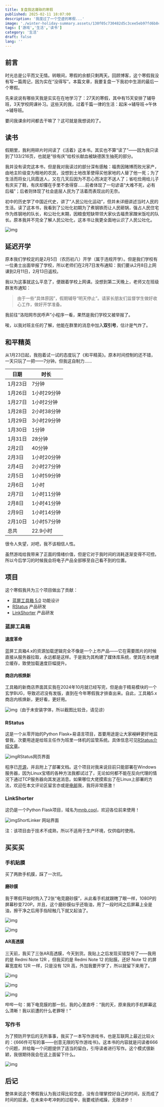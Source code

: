 ```yaml
---
title: 复盘我这庸碌的寒假
published: 2025-02-11 18:07:00
description: '我度过了一个空虚的寒假...'
image: './winter-holiday-summary.assets/130f05c730482d5c3cee5eb97fd6b8c3-1024x574.webp'
tags: ['游戏','生活','读书']
category: '生活'
draft: false 
lang: ''
---
```


## 前言

时光总是公平而又无情。转眼间，寒假的余额只剩两天。回顾博客，这个寒假我没有写一篇周记，因为实在“没得写”。本篇文章，我要复盘一下我初中生涯的最后一个寒假。

先来说说有哪些天我是实实在在地学习了：27天的寒假，其中有15天安排了辅导班，3天学校网课补习。这些天的我，过着千篇一律的生活：起床→辅导班→午休→辅导班。

要问我课余时间都去干嘛了？这可就是我想说的了。

## 读书

假期里，我利用碎片时间读了《活着》这本书。其实也不算“读了”——因为我只读到了133/216页，也就是“徐有庆”给校长献血被缺德医生抽死的部分。

我并没有读完这本书，但是我对我读过的部分深有感触：福贵因赌博而败光家产，由地主阶级变为租地的农民，没想到土地改革使得买他家地的人替了他一死；为了生活而将女儿凤霞送人，又在几天后因为不忍心而决定不送人了；省吃俭用给儿子有庆买了鞋，有庆却攥在手里不舍得穿……前者体现了一句谚语“大难不死，必有后福”；后者则体现了社会底层人民为了活着而表现出的无奈。

初中的历史学了中国近代史，讲了“人民公社化运动”，但并未详细讲述当时人民的生活。读了这本书，我看到了公社化初期为了煮钢铁而让人民砸锅，强占人民住宅作为炼钢地的队长，和公社化末期，因粮食短缺带领大家伙去福贵家蹭米饭吃的队长。原本我并不完全了解人民公社化，这本书让我更全面地认识了人民公社化。

![img](./winter-holiday-summary.assets/0bc529638c43c0d90e4001882c92593c.webp)

## 延迟开学

原本我们学校定的是2月5日（农历初八）开学（属于违规开学）。但是我们学校有一位勇士出面举报了学校，所以老师们在2月7日发布通知：我们要从2月8日上网课到2月11日，2月13日返校。

我以为这事就这么平息了，便跟着学校上网课。没想到第二天晚上，老师又在班级群发布通知：

> 由于一些“具体原因”，假期辅导“明天停止”。请家长朋友们监督学生做好收心工作，做好开学准备。

我前往“洛阳网市民呼声”小程序一看，果然是我们学校又被举报了。

唉，以我对班主任的了解，他能在群里的消息中加入**双引号**，估计是气炸了。

## 和平精英

从1月23日起，我抱着试一试的态度玩了《和平精英》。原本时间控制的还不错，一天只玩了一把——7分钟。但我这自制力……

| 日期    | 时长        |
| ------- | ----------- |
| 1月23日 | 7分钟       |
| 1月26日 | 1小时29分钟 |
| 1月27日 | 1小时2分钟  |
| 1月28日 | 2小时38分钟 |
| 1月29日 | 3小时29分钟 |
| 1月30日 | 1分钟       |
| 1月31日 | 28分钟      |
| 2月2日  | 40分钟      |
| 2月3日  | 1小时20分钟 |
| 2月4日  | 2小时27分钟 |
| 2月5日  | 1小时59分钟 |
| 2月6日  | 1小时       |
| 2月7日  | 1小时11分钟 |
| 2月8日  | 1小时41分钟 |
| 2月9日  | 1小时14分钟 |
| 2月10日 | 1小时57分钟 |
| 总共    | 22.9小时    |

很令人失望，对吧，我不该相信人性。

虽然游戏给我带来了正面的情绪价值，但是它对于我时间的消耗逐渐变得不可控。所以今后学习的时候我会将电子产品全部移至自己看不到的位置。

## 项目

这个寒假我共为三个项目做出了贡献：

- [蓝屏工具箱 5.0](https://tools.cnstlapy.cn/) 功能设计
- [RStatus](https://gh.hydun.cn/Rise-forever/RStatus) 产品研发
- [LinkShorter](https://mnb.cool/) 产品研发

### 蓝屏工具箱

#### 速度革命

蓝屏工具箱4.x的资源加载逻辑完全不像是一个上市产品——它在需要图片的时候直接从服务器拉取，永远都是这样。于是我为其构建了媒体库系统，使其在本地建立缓存，致使加载速度巨幅提升。

#### 商店内核焕新

工具箱的新商店界面其实我在2024年10月就已经写完，但是由于精易模块的一个玄学BUG，导致迟迟没有发版，直到在今年寒假我才排查出来。自此，工具箱5.x商店内核焕新，更好看，更好用。

![img](./winter-holiday-summary.assets/22fda7d6dcb5dc846edb8e64e685c9e5.webp)（由于未安装字体，所以截图比较丑，请见谅）

### RStatus

这是一个从零开始的Python Flask+易语言项目，首要用途是让大家~~视奸~~更好地监督我，次要用途是给班主任作为班里一体机的监管系统。具体信息可见[RStatus介绍文章](https://virelyx.com/686.html)。

![img](./winter-holiday-summary.assets/c658654ea45d58129dd976b1b7c553fb.webp)RStatus网页界面

程序已[开源](https://github.com/Rise-forever/RStatus)，并且附上了部署文档。这个项目对我来说目前只能部署在Windows服务器，因为Linux宝塔的各种方法我都试过了，无论如何都不能在反向代理的情况下通过TCP服务器向其发送消息。如果哪位大佬摸索出了在Linux上部署的方法，欢迎在本文评论区留言亦或是[电邮](mailto:hi@virelyx.com)我，我将非常感激！

### LinkShorter

这仍是一个Python Flask项目，域名为[mnb.cool](https://mnb.cool/)，欢迎各位前来使用！

![img](./winter-holiday-summary.assets/b88af695d10188447a6aa40bde425862.webp)ShortLinker 网站界面

注：该项目由于技术不成熟，所以不适用于生产环境，仅供临时使用。

## 买买买

### 手机贴膜

买了两款手机膜，踩了一次坑。

#### 磨砂膜

我于寒假开始时购入了2张“电竞磨砂膜”，从此看手机就跟瞎了眼一样，1080P的屏幕秒变720P。并且，这个磨砂膜似乎还吸油，用了一段时间之后屏幕上全是油，擦干净之后用手指轻触几下就又起油了。

![img](./winter-holiday-summary.assets/cb337ccbc4bb90dd2edf731d1fa73087.webp)

![img](./winter-holiday-summary.assets/180d60ee4e7a762b6bbcbcf1bd9e671b.webp)

#### AR高透膜

三天前，我买了三张AR高透膜，今天到货。我贴上之后发现买错型号了——我用的是 Redmi Note 12R ，但我买的是 Redmi Note 12 的贴膜。还好 Note 12 的屏幕宽度和 12R 一样，只是没有 12R 高，外加我要开学了，所以就留下来用了。

![img](./winter-holiday-summary.assets/04e34545ea0d4aa2d925443cf8f73209.webp)

![img](./winter-holiday-summary.assets/764632771139987c2dbdf3341398e292.webp)

![img](./winter-holiday-summary.assets/e841fba4b7ea0c1763f3b26fad55b721.webp)

哔哔一句：揭下电竞膜的那一刻，我的心里直呼：“我的天，原来我的手机屏幕这么清晰！我以前遭的什么老罪呀！”

### 写作书

为了预防开学后的无所事事，我买了一本写作游戏书，也是互联网上最近比较火的：《666件可写的事——创意无限的写作游戏书》。这本书的内容就是问读者666个问题，并给每一个问题提供了适当的留白，引导读者进行写作。这个模式很新颖，我很期待我会在这上面留下什么。

![img](./winter-holiday-summary.assets/ddfa3b6a02961ae8b2e4cd21e0822cf1.webp)

## 后记

整体来说这个寒假我认为我过得比较空虚，没有合理掌控好自己的时间，反而成了时间的奴隶。在未来中考冲刺的过程中，我要戒骄戒躁，无限进步！
